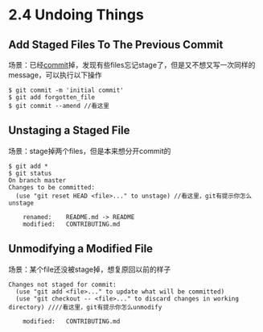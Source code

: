# 2.4 Undoing Things

## Add Staged Files To The Previous Commit

场景：已经[commit](#Commit)掉，发现有些files忘记stage了，但是又不想又写一次同样的message，可以执行以下操作

```
$ git commit -m 'initial commit'
$ git add forgotten_file
$ git commit --amend //看这里
```

## Unstaging a Staged File

场景：stage掉两个files，但是本来想分开commit的

```
$ git add *
$ git status
On branch master
Changes to be committed:
  (use "git reset HEAD <file>..." to unstage) //看这里，git有提示你怎么unstage

    renamed:    README.md -> README
    modified:   CONTRIBUTING.md
```

## Unmodifying a Modified File

场景：某个file还没被stage掉，想复原回以前的样子

```
Changes not staged for commit:
  (use "git add <file>..." to update what will be committed)
  (use "git checkout -- <file>..." to discard changes in working directory) ////看这里，git有提示你怎么unmodify

    modified:   CONTRIBUTING.md
```

